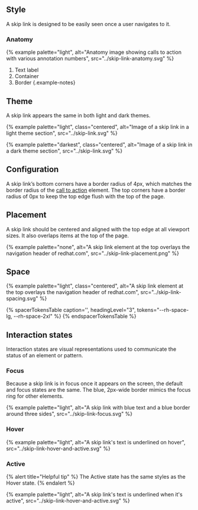 ## Style

A skip link is designed to be easily seen once a user navigates to it.

###  Anatomy

{% example palette="light",
            alt="Anatomy image showing calls to action with various annotation numbers",
            src="../skip-link-anatomy.svg" %}

1. Text label
2. Container
3. Border
{.example-notes}

## Theme

A skip link appears the same in both light and dark themes.

<div class="multi-column--min-400-wide">
{% example palette="light",
           class="centered",
           alt="Image of a skip link in a light theme section",
           src="../skip-link.svg" %}

{% example palette="darkest",
           class="centered",
           alt="Image of a skip link in a dark theme section",
           src="../skip-link.svg" %}
</div>

## Configuration

A skip link’s bottom corners have a border radius of 4px, which matches the border radius of the <a href="/elements/call-to-action/">call to action</a> element. The top corners have a border radius of 0px to keep the top edge flush with the top of the page.

## Placement

A skip link should be centered and aligned with the top edge at all viewport sizes. It also overlaps items at the top of the page.

{% example palette="none",
          alt="A skip link element at the top overlays the navigation header of redhat.com",
          src="../skip-link-placement.png" %}

## Space

{% example palette="light",
          class="centered",
          alt="A skip link element at the top overlays the navigation header of redhat.com",
          src="../skip-link-spacing.svg" %}

{% spacerTokensTable 
    caption='',
    headingLevel="3",
    tokens="--rh-space-lg, --rh-space-2xl" %}
{% endspacerTokensTable %}

## Interaction states

Interaction states are visual representations used to communicate the status of an element or pattern.

### Focus

Because a skip link is in focus once it appears on the screen, the default and focus states are the same. The blue, 2px-wide border mimics the focus ring for other elements.

{% example palette="light",
          alt="A skip link with blue text and a blue border around three sides",
          src="../skip-link-focus.svg" %}

### Hover

{% example palette="light",
          alt="A skip link's text is underlined on hover",
          src="../skip-link-hover-and-active.svg" %}

### Active

{% alert title="Helpful tip" %}
The Active state has the same styles as the Hover state.
{% endalert %}

{% example palette="light",
          alt="A skip link's text is underlined when it's active",
          src="../skip-link-hover-and-active.svg" %}
